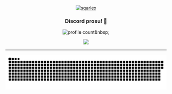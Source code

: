  <div align="center">
 
 [![sqarlex](https://cdn.discordapp.com/attachments/604649685113765917/885248252214136902/logophot2.png)](https://github.com/sqarlex/)

<div align="center">
 
  ### Discord prosu! 🤠
  
![profile count]([https://komarev.com/ghpvc/?username=sqarlex&color=8b72ff](https://hits.seeyoufarm.com/api/count/incr/badge.svg?url=https%3A%2F%2Fgithub.com%2Fsqarlex%2F&count_bg=%2336D5D7&title_bg=%23555555&icon=apachecassandra.svg&icon_color=%23E7E7E7&title=hits&edge_flat=true)](https://github.com/sqarlex/))&nbsp;

[<img src="https://discord.c99.nl/widget/theme-3/961687693882949692.png"></img>](https://discord.com/users/961687693882949692)

  ***
  <a href=#><img src="sqarlexcontributions.svg"></a>

</div>
</div>
